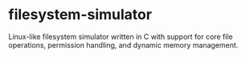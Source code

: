 # filesystem-simulator
Linux-like filesystem simulator written in C with support for core file operations, permission handling, and dynamic memory management.
